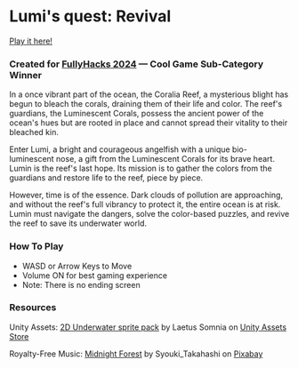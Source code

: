 # Lumi's quest: Revival

[Play it here!](https://alpacajin.github.io/lumi-s-quest/)

### Created for [FullyHacks 2024](https://fullyhacks.acmcsuf.com/) — Cool Game Sub-Category Winner

In a once vibrant part of the ocean, the Coralia Reef, a mysterious blight has begun to bleach the corals, draining them of their life and color. The reef's guardians, the Luminescent Corals, possess the ancient power of the ocean's hues but are rooted in place and cannot spread their vitality to their bleached kin.

Enter Lumi, a bright and courageous angelfish with a unique bio-luminescent nose, a gift from the Luminescent Corals for its brave heart. Lumin is the reef's last hope. Its mission is to gather the colors from the guardians and restore life to the reef, piece by piece.

However, time is of the essence. Dark clouds of pollution are approaching, and without the reef's full vibrancy to protect it, the entire ocean is at risk. Lumin must navigate the dangers, solve the color-based puzzles, and revive the reef to save its underwater world.

### How To Play

- WASD or Arrow Keys to Move
- Volume ON for best gaming experience
- Note: There is no ending screen

### Resources

Unity Assets: [2D Underwater sprite pack](https://assetstore.unity.com/packages/2d/environments/2d-underwater-sprite-pack-223980) by Laetus Somnia on [Unity Assets Store](https://assetstore.unity.com/)

Royalty-Free Music: [Midnight Forest](https://pixabay.com/music/ambient-midnight-forest-184304/) by Syouki_Takahashi on [Pixabay](https://pixabay.com/)
